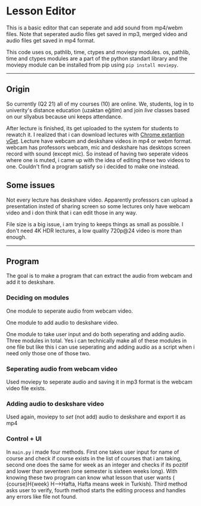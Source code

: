 # Lesson Editor
This is a basic editor that can seperate and add sound from mp4/webm files. Note that seperated audio files get saved in mp3, merged video and audio files get saved in mp4 format.

This code uses os, pathlib, time, ctypes and moviepy modules.
os, pathlib, time and ctypes modules are a part of the python standart library and the moviepy module can be installed from pip using ```pip install moviepy```.

**************************************************

## Origin
So currently (Q2 21) all of my courses (10) are online. We, students, log in to univerity's distance education (uzaktan eğitim) and join *live* classes based on our sllyabus because uni keeps attendance.

After lecture is finished, its get uploaded to the system for students to rewatch it. I realized that i can download lectures with [Chrome extantion vGet](https://chrome.google.com/webstore/detail/vget-cast-dlna-controller/ekdjofnchpbfmnfbedalmbdlhbabiapi?hl=tr). Lecture have webcam and deskshare videos in mp4 or webm format. webcam has professors webcam, mic and deskshare has desktops screen record with sound (except mic). So instead of having two seperate videos where one is muted, i came up with the idea of editing these two videos to one. Couldn't find a program satisfy so i decided to make one instead.

## Some issues
Not every lecture has deskshare video. Apparently professors can upload a presentation insted of sharing screen so some lectures only have webcam video and i don think that i  can edit those in any way.

File size is a big issue, i am trying to keeps things as small as possible. I don't need 4K HDR lectures, a low quality 720p@24 video is more than enough.

**************************************************

## Program
The goal is to make a program that can extract the audio from webcam and add it to deskshare.
### Deciding on modules
One module to seperate audio from webcam video.

One module to add audio to deskshare video.

One module to take user input and do both seperating and adding audio.
Three modules in total. Yes i can technically make all of these modules in one file but like this i can use seperating and adding audio as a script when i need only those one of those two.
### Seperating audio from webcam video
Used moviepy to seperate audio and saving it in mp3 format is the webcam video file exists.
### Adding audio to deskshare video
Used again, moviepy to *set* (not add) audio to deskshare and export it as mp4
### Control + UI
In ```main.py``` i made four methods. First one takes user input for name of course and check if course exists in the list of courses that i am taking, second one does the same for week as an integer and checks if its pozitif and lower than seventeen (one semester is sixteen weeks long). With knowing these two program can know what lesson that user wants ( {course}H{week} H-->Hafta, Hafta means week in Turkish). Third method asks user to verify, fourth method starts the editing process and handles any errors like file not found.
